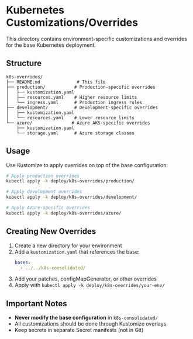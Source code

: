 # Kubernetes Customizations/Overrides

This directory contains environment-specific customizations and overrides for the base Kubernetes deployment.

## Structure

```
k8s-overrides/
├── README.md              # This file
├── production/           # Production-specific overrides
│   ├── kustomization.yaml
│   ├── resources.yaml    # Higher resource limits
│   └── ingress.yaml      # Production ingress rules
├── development/          # Development-specific overrides
│   ├── kustomization.yaml
│   └── resources.yaml    # Lower resource limits
└── azure/               # Azure AKS-specific overrides
    ├── kustomization.yaml
    └── storage.yaml      # Azure storage classes
```

## Usage

Use Kustomize to apply overrides on top of the base configuration:

```bash
# Apply production overrides
kubectl apply -k deploy/k8s-overrides/production/

# Apply development overrides
kubectl apply -k deploy/k8s-overrides/development/

# Apply Azure-specific overrides
kubectl apply -k deploy/k8s-overrides/azure/
```

## Creating New Overrides

1. Create a new directory for your environment
2. Add a `kustomization.yaml` that references the base:
   ```yaml
   bases:
     - ../../k8s-consolidated/
   ```
3. Add your patches, configMapGenerator, or other overrides
4. Apply with `kubectl apply -k deploy/k8s-overrides/your-env/`

## Important Notes

- **Never modify the base configuration** in `k8s-consolidated/`
- All customizations should be done through Kustomize overlays
- Keep secrets in separate Secret manifests (not in Git)